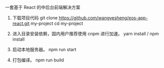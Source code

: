 一套基于 React 的中后台前端解决方案

1. 下载项目代码
   git clone https://github.com/wangyesheng/eos-app-react.git my-project
   cd my-project

2. 进入目录安装依赖，国内用户推荐使用 cnpm 进行加速。
   yarn install / npm install

3. 启动本地服务器。
   npm run start

4. 打包编译。
   npm run build
